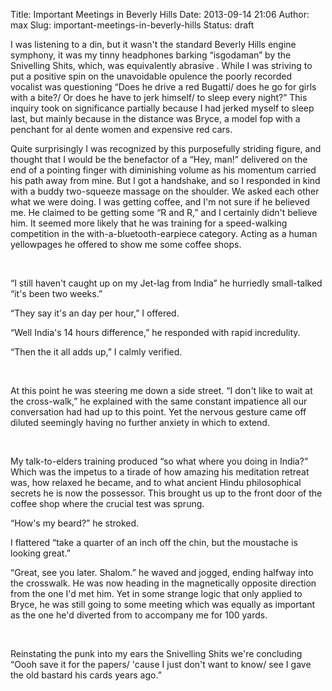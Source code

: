 Title: Important Meetings in Beverly Hills
Date: 2013-09-14 21:06
Author: max
Slug: important-meetings-in-beverly-hills
Status: draft


<style type="text/css"><!--<br />
P { margin-bottom: 0.08in; }<br />
--></style>

I was listening to a din, but it wasn't the standard Beverly Hills engine symphony, it was my tinny headphones barking “isgodaman” by the Snivelling Shits, which, was equivalently abrasive . While I was striving to put a positive spin on the unavoidable opulence the poorly recorded vocalist was questioning “Does he drive a red Bugatti/ does he go for girls with a bite?/ Or does he have to jerk himself/ to sleep every night?” This inquiry took on significance partially because I had jerked myself to sleep last, but mainly because in the distance was Bryce, a model fop with a penchant for al dente women and expensive red cars.

Quite surprisingly I was recognized by this purposefully striding figure, and thought that I would be the benefactor of a “Hey, man!” delivered on the end of a pointing finger with diminishing volume as his momentum carried his path away from mine. But I got a handshake, and so I responded in kind with a buddy two-squeeze massage on the shoulder. We asked each other what we were doing. I was getting coffee, and I'm not sure if he believed me. He claimed to be getting some “R and R,” and I certainly didn't believe him. It seemed more likely that he was training for a speed-walking competition in the with-a-bluetooth-earpiece category. Acting as a human yellowpages he offered to show me some coffee shops.

 

“I still haven't caught up on my Jet-lag from India” he hurriedly small-talked “it's been two weeks.”

“They say it's an day per hour,” I offered.

“Well India's 14 hours difference,” he responded with rapid incredulity.

“Then the it all adds up,” I calmly verified.

 

At this point he was steering me down a side street. “I don't like to wait at the cross-walk,” he explained with the same constant impatience all our conversation had had up to this point. Yet the nervous gesture came off diluted seemingly having no further anxiety in which to extend.

 

My talk-to-elders training produced “so what where you doing in India?” Which was the impetus to a tirade of how amazing his meditation retreat was, how relaxed he became, and to what ancient Hindu philosophical secrets he is now the possessor. This brought us up to the front door of the coffee shop where the crucial test was sprung.

“How's my beard?” he stroked.

I flattered “take a quarter of an inch off the chin, but the moustache is looking great.”

“Great, see you later. Shalom.” he waved and jogged, ending halfway into the crosswalk. He was now heading in the magnetically opposite direction from the one I'd met him. Yet in some strange logic that only applied to Bryce, he was still going to some meeting which was equally as important as the one he'd diverted from to accompany me for 100 yards.

 

Reinstating the punk into my ears the Snivelling Shits we're concluding “Oooh save it for the papers/ 'cause I just don't want to know/ see I gave the old bastard his cards years ago.”
